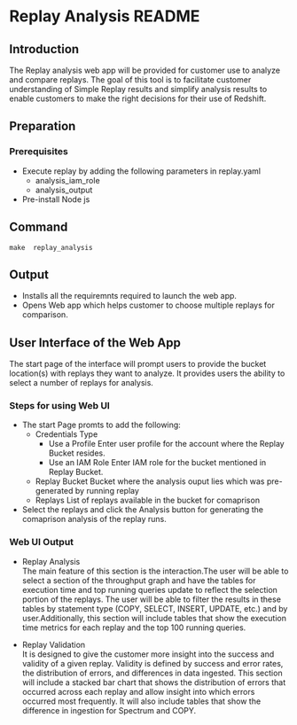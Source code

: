 # Replay Analysis README

## Introduction
The Replay analysis web app will be provided for customer use to analyze and compare replays. The goal of this tool is to facilitate customer understanding of Simple Replay results and simplify analysis results to enable customers to make the right decisions for their use of Redshift.


## Preparation
### Prerequisites
* Execute replay by adding the following parameters in replay.yaml
    * analysis_iam_role
    * analysis_output
* Pre-install Node js



## Command
```
make  replay_analysis

```

## Output
* Installs all the requiremnts required to launch the web app.
* Opens Web app which helps customer to choose multiple replays for comparison.

## User Interface of the Web App <br />
The start page of the interface will prompt users to provide the bucket location(s) with replays they want to analyze. It provides users the ability to select a number of replays for analysis. 

### Steps for using Web UI

* The start Page promts to add the  following:
    * Credentials Type
        * Use a Profile 
        Enter user profile for the account where the Replay Bucket resides.
        * Use an IAM Role
        Enter IAM role for the bucket mentioned in Replay Bucket.
    * Replay Bucket
    Bucket where the analysis ouput lies which was pre-generated by running replay 
    * Replays
    List of replays available in the bucket for comaprison
* Select the replays and click the Analysis button for generating the comaprison analysis of the replay runs.

### Web UI Output
* Replay Analysis <br />
The main feature of this section is the interaction.The user will be able to select a section of the throughput graph and have the tables for execution time and top running queries update to reflect the selection portion of the replays. The user will be able to filter the results in these tables by statement type (COPY, SELECT, INSERT, UPDATE, etc.) and by user.Additionally, this section will include tables that show the execution time metrics for each replay and the top 100 running queries. 

* Replay Validation <br />
It is designed to give the customer more insight into the success and validity of a given replay. Validity is defined by success and error rates, the distribution of errors, and differences in data ingested. This section will include a stacked bar chart that shows the distribution of errors that occurred across each replay and allow insight into which errors occurred most frequently. It will also include tables that show the difference in ingestion for Spectrum and COPY.

